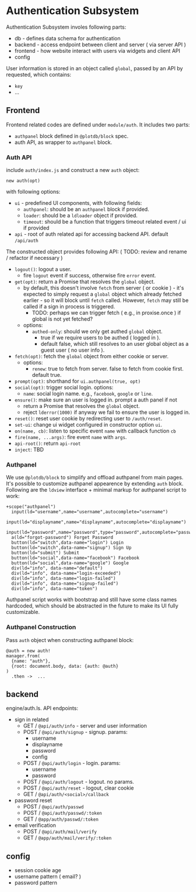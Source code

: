 # Authentication Subsystem

Authentication Subsystem involes following parts:

 - db - defines data schema for authentication
 - backend - access endpoint between client and server ( via server API )
 - frontend - how website interact with users via widgets and client API
 - config

User information is stored in an object called `global`, passed by an API by requested, which contains:

 - `key`
 - ...


## Frontend 

Frontend related codes are defined under `module/auth`. It includes two parts:

 - `authpanel` block defined in `@plotdb/block` spec.
 - auth API, as wrapper to `authpanel` block.


### Auth API

include `auth/index.js` and construct a new `auth` object:

    new auth(opt)

with following options:

 - `ui` - predefined UI components, with following fields:
   - `authpanel`: should be an `authpanel` block if provided.
   - `loader`: should be a `ldloader` object if provided.
   - `timeout`: should be a function that triggers timeout related event / ui if provided
 - `api` - root of auth related api for accessing backend API. default `/api/auth`


The constructed object provides following API: ( TODO: review and rename / refactor if necessary )

 - `logout()`: logout a user.
   - fire `logout` event if success, otherwise fire `error` event.
 - `get(opt)`: return a Promise that resolves the `global` object.
   - by default, this doesn't involve `fetch` from server ( or cookie ) - it's expected to simply request a `global` object which already fetched earlier - so it will block until `fetch` called. However, `fetch` may still be called if a sign in process is triggered.
     - TODO: perhaps we can trigger fetch ( e.g., in proxise.once ) if global is not yet fetched?
   - options:
     - `authed-only`: should we only get authed `global` object.
       - true if we require users to be authed ( logged in ).
       - default false, which still resolves to an user global object as a guest user ( no user info ).
 - `fetch(opt)`: fetch the `global` object from either cookie or server.
   - options:
     - `renew`: true to fetch from server. false to fetch from cookie first. default true.
 - `prompt(opt)`: shorthand for `ui.authpanel(true, opt)`
 - `social(opt)`: trigger social login. options:
   - `name`: social login name. e.g., `facebook`, `google` or `line`.
 - `ensure()`: make sure an user is logged in. prompt a auth panel if not
   - return a Promise that resolves the `global` object.
   - reject `lderror(1000)` if anyway we fail to ensure the user is logged in.
 - `reset()`: reset user cookie by redirecting user to `/auth/reset`.
 - `set-ui`: change ui widget configured in constructor option `ui`.
 - `on(name, cb)`: listen to specific event `name` with callback function `cb`
 - `fire(name, ...args)`: fire event `name` with `args`.
 - `api-root()`: return `api-root`
 - `inject`: TBD


### Authpanel

We use `@plotdb/block` to simplify and offload authpanel from main pages. It's possible to customize authpanel appearence by extending `auth` block. Following are the `ldview` interface + minimal markup for authpanel script to work:

    +scope("authpanel")
      input(ld="username",name="username",autocomplete="username")
      input(ld="displayname",name="displayname",autocomplete="displayname")
      input(ld="password",name="password",type="password",autocomplete="password")
      a(ld="forgot-password") Forget Password
      button(ld="switch",data-name="login") Login
      button(ld="switch",data-name="signup") Sign Up
      button(ld="submit") Submit
      button(ld="social",data-name="facebook") Facebook
      button(ld="social",data-name="google") Google
      div(ld="info", data-name="default")
      div(ld="info", data-name="login-exceeded")
      div(ld="info", data-name="login-failed")
      div(ld="info", data-name="signup-failed")
      div(ld="info", data-name="token")

Authpanel script works with bootstrap and still have some class names hardcoded, which should be abstracted in the future to make its UI fully customizable.


### Authpanel Construction

Pass `auth` object when constructing authpanel block:

    @auth = new auth!
    manager.from(
      {name: "auth"},
      {root: document.body, data: {auth: @auth}
    )
      .then ->  ...


## backend


engine/auth.ls. API endpoints:

 - sign in related
   - GET  / `@api/auth/info` - server and user information
   - POST / `@api/auth/signup` - signup. params:
     - username
     - displayname
     - password
     - config
   - POST / `@api/auth/login` - login. params:
     - username
     - password
   - POST / `@api/auth/logout` - logout. no params.
   - POST  / `@api/auth/reset` - logout, clear cookie
   - GET  / `@api/auth/<social>/callback`
 - password reset
   - POST / `@api/auth/passwd`
   - POST / `@api/auth/passwd/:token`
   - GET  / `@app/auth/passwd/:token`
 - email verification
   - POST / `@api/auth/mail/verify`
   - GET  / `@app/auth/mail/verify/:token`


## config

 - session cookie age
 - username pattern ( email? )
 - password pattern


